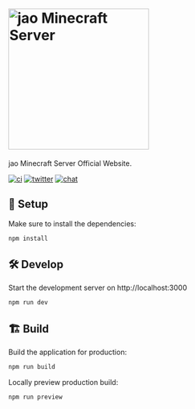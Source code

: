 <h1>
  <picture>
    <source media="(prefers-color-scheme: dark)" srcset="https://user-images.githubusercontent.com/23224932/203540741-cdb278ab-a79f-43c3-93ab-46a9399700e9.png" sizes="(max-width:280px) 100vw, 280px" />
    <source media="(prefers-color-scheme: light)" srcset="https://user-images.githubusercontent.com/23224932/203540592-b8f03ea1-0370-457e-85fd-d02d63ae75d1.png" sizes="(max-width:280px) 100vw, 280px" />
    <img alt="jao Minecraft Server" src="https://user-images.githubusercontent.com/23224932/203540592-b8f03ea1-0370-457e-85fd-d02d63ae75d1.png" width="280" />
  </picture>
</h1>

jao Minecraft Server Official Website.

[![ci](https://github.com/jaoafa/jaoweb4/actions/workflows/ci.yml/badge.svg)](https://github.com/jaoafa/jaoweb4/actions/workflows/ci.yml)
[![twitter](https://img.shields.io/badge/twitter-@jaoafa-blue?logo=twitter)](https://twitter.com/jaoafa)
[![chat](https://img.shields.io/discord/597378876556967936?logo=discord)](http://discord.gg/zEGrApgGfB)

## 🚀 Setup

Make sure to install the dependencies:

```bash
npm install
```

## 🛠 Develop

Start the development server on http://localhost:3000

```bash
npm run dev
```

## 🏗 Build

Build the application for production:

```bash
npm run build
```

Locally preview production build:

```bash
npm run preview
```
